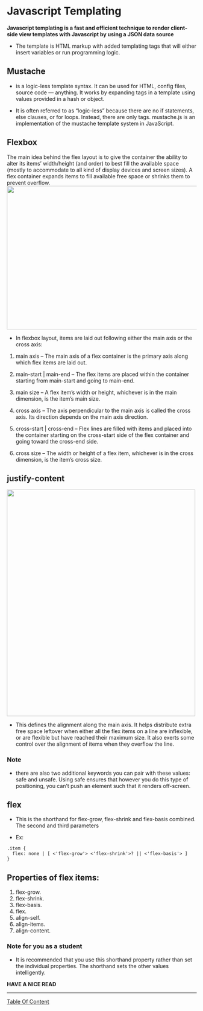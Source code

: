 # Javascript Templating
**Javascript templating is a fast and efficient technique to render client-side view templates with Javascript by using a JSON data source**

* The template is HTML markup with added templating tags that will either insert variables or run programming logic.


## Mustache 
- is a logic-less template syntax. It can be used for HTML, config files, source code — anything. It works by expanding tags in a template using values provided in a hash or object.

- It is often referred to as “logic-less” because there are no if statements, else clauses, or for loops. Instead, there are only tags. mustache.js is an implementation of the mustache template system in JavaScript.



## Flexbox
The main idea behind the flex layout is to give the container the ability to alter its items’ width/height (and order) to best fill the available space (mostly to accommodate to all kind of display devices and screen sizes). A flex container expands items to fill available free space or shrinks them to prevent overflow.
<img src="https://i.ytimg.com/vi/wDGZEw3gXoE/maxresdefault.jpg" width=850 height=380>

- In flexbox layout, items are laid out following either the main axis or the cross axis:

1. main axis – The main axis of a flex container is the primary axis along which flex items are laid out.

2. main-start | main-end – The flex items are placed within the container starting from main-start and going to main-end.

3. main size – A flex item’s width or height, whichever is in the main dimension, is the item’s main size.

4. cross axis – The axis perpendicular to the main axis is called the cross axis. Its direction depends on the main axis direction.

5. cross-start | cross-end – Flex lines are filled with items and placed into the container starting on the cross-start side of the flex container and going toward the cross-end side.

6. cross size – The width or height of a flex item, whichever is in the cross dimension, is the item’s cross size.

## justify-content

<img src="https://user.oc-static.com/upload/2018/06/14/15289918266602_2.png" width=500 height=600>

- This defines the alignment along the main axis. It helps distribute extra free space leftover when either all the flex items on a line are inflexible, or are flexible but have reached their maximum size. It also exerts some control over the alignment of items when they overflow the line.

### Note
- there are also two additional keywords you can pair with these values: safe and unsafe. Using safe ensures that however you do this type of positioning, you can’t push an element such that it renders off-screen.

## flex
- This is the shorthand for flex-grow, flex-shrink and flex-basis combined. The second and third parameters

- Ex:
```
.item {
  flex: none | [ <'flex-grow'> <'flex-shrink'>? || <'flex-basis'> ]
}
```

## Properties of flex items:
1. flex-grow.
2. flex-shrink.
3. flex-basis.
4. flex.
5. align-self.
6. align-items.
7. align-content.

### Note for you as a student
- It is recommended that you use this shorthand property rather than set the individual properties. The shorthand sets the other values intelligently.

__HAVE A NICE READ__

---------------------------------------------------------------------


[Table Of Content](https://omarxzain.github.io/301-reading-notes/read03)
